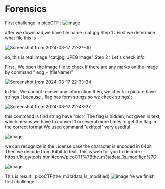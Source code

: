 # Forensics
First challenge in picoCTF :
![image](https://github.com/hieubmt1112004/Forensics/assets/125638408/d85faeaf-4fb0-4e0a-a519-6cc1c89e49f6)


after we download,we have file name : cat.jpg
Step 1 : First we determine what file this is


![Screenshot from 2024-03-17 22-27-00](https://github.com/hieubmt1112004/Forensics/assets/125638408/44276acf-1eb3-471a-b4fb-0337d721cd3b)



so, this is  real image  "cat.jpg: JPEG image"
Step 2 : Let's check info 

First , We open the image file to check if there are any marks on the image by command " eog + (fileName)"

![Screenshot from 2024-03-17 22-30-34](https://github.com/hieubmt1112004/Forensics/assets/125638408/b027739a-cc8e-4d91-ae68-e3d6b3fe81ea)

In Pic , We cannot receive any information
then, we check in picture have strings ( because , flag has form strings so we check strings):

![Screenshot from 2024-03-17 22-43-27](https://github.com/hieubmt1112004/Forensics/assets/125638408/b02adc80-836d-4d8c-b7e1-15d949e94543)


this command is find string have "pico"
The flag is hidden, not given in text, which means we have to convert 1 or several more times to get the flag in the correct format
We used command "exiftool" very usedful

![image](https://github.com/hieubmt1112004/Forensics/assets/125638408/09362991-833a-4442-8819-da96ca12035a)

we can recognize in the License case the character is encoded in 64bit
Then we decode from 64bit to text. 
This is web for you to decode : https://kt.gy/tools.html#conv/picoCTF%7Bthe_m3tadata_1s_modified%7D

![image](https://github.com/hieubmt1112004/Forensics/assets/125638408/27cbc10e-1419-4e3b-bf42-c8449b7c20b1)

This is result : picoCTF{the_m3tadata_1s_modified}
![image](https://github.com/hieubmt1112004/Forensics/assets/125638408/3d780f4f-7523-4696-b970-f55d7593b682)
Ye we finish first challenge! 





